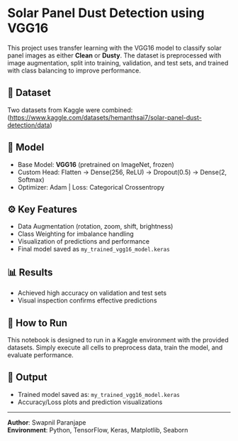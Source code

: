 # Solar Panel Dust Detection using VGG16

This project uses transfer learning with the VGG16 model to classify solar panel images as either **Clean** or **Dusty**. The dataset is preprocessed with image augmentation, split into training, validation, and test sets, and trained with class balancing to improve performance.

## 📂 Dataset
Two datasets from Kaggle were combined:
(https://www.kaggle.com/datasets/hemanthsai7/solar-panel-dust-detection/data)

## 🧠 Model
- Base Model: **VGG16** (pretrained on ImageNet, frozen)
- Custom Head: Flatten → Dense(256, ReLU) → Dropout(0.5) → Dense(2, Softmax)
- Optimizer: Adam | Loss: Categorical Crossentropy

## ⚙️ Key Features
- Data Augmentation (rotation, zoom, shift, brightness)
- Class Weighting for imbalance handling
- Visualization of predictions and performance
- Final model saved as `my_trained_vgg16_model.keras`

## 📊 Results
- Achieved high accuracy on validation and test sets
- Visual inspection confirms effective predictions

## 🏁 How to Run
This notebook is designed to run in a Kaggle environment with the provided datasets. Simply execute all cells to preprocess data, train the model, and evaluate performance.

## 📁 Output
- Trained model saved as: `my_trained_vgg16_model.keras`
- Accuracy/Loss plots and prediction visualizations

---

**Author**: Swapnil Paranjape  
**Environment**: Python, TensorFlow, Keras, Matplotlib, Seaborn

